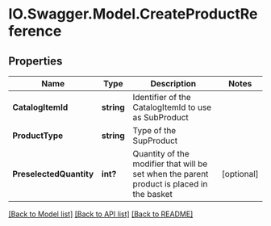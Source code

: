 # IO.Swagger.Model.CreateProductReference
## Properties

Name | Type | Description | Notes
------------ | ------------- | ------------- | -------------
**CatalogItemId** | **string** | Identifier of the CatalogItemId to use as SubProduct | 
**ProductType** | **string** | Type of the SupProduct | 
**PreselectedQuantity** | **int?** | Quantity of the modifier that will be set when the parent product is placed in the basket | [optional] 

[[Back to Model list]](../README.md#documentation-for-models) [[Back to API list]](../README.md#documentation-for-api-endpoints) [[Back to README]](../README.md)

